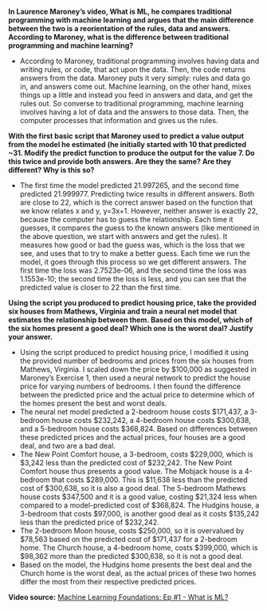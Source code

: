 **In Laurence Maroney’s video, What is ML, he compares traditional programming with machine learning and argues that the main difference between the two is a reorientation of the rules, data and answers. According to Maroney, what is the difference between traditional programming and machine learning?**
- According to Maroney, traditional programming involves having data and writing rules, or code, that act upon the data. Then, the code returns answers from the data. Maroney puts it very simply: rules and data go in, and answers come out. Machine learning, on the other hand, mixes things up a little and instead you feed in answers and data, and get the rules out. So converse to traditional programming, machine learning involves having a lot of data and the answers to those data. Then, the computer processes that information and gives us the rules.

**With the first basic script that Maroney used to predict a value output from the model he estimated (he initially started with 10 that predicted ~31. Modify the predict function to produce the output for the value 7. Do this twice and provide both answers. Are they the same? Are they different? Why is this so?**
- The first time the model predicted 21.997265, and the second time predicted 21.999977. Predicting twice results in different answers. Both are close to 22, which is the correct answer based on the function that we know relates x and y, y=3x+1. However, neither answer is exactly 22, because the computer has to guess the relationship. Each time it guesses, it compares the guess to the known answers (like mentioned in the above question, we start with answers and get the rules).  It measures how good or bad the guess was, which is the loss that we see, and uses that to try to make a better guess. Each time we run the model, it goes through this process so we get different answers. The first time the loss was 2.7523e-06, and the second time the loss was 1.1553e-10; the second time the loss is less, and you can see that the predicted value is closer to 22 than the first time. 

**Using the script you produced to predict housing price, take the provided six houses from Mathews, Virginia and train a neural net model that estimates the relationship between them. Based on this model, which of the six homes present a good deal? Which one is the worst deal? Justify your answer.**
- Using the script produced to predict housing price, I modified it using the provided number of bedrooms and prices from the six houses from Mathews, Virginia. I scaled down the price by $100,000 as suggested in Maroney’s Exercise 1, then used a neural network to predict the house price for varying numbers of bedrooms. I then found the difference between the predicted price and the actual price to determine which of the homes present the best and worst deals. 
- The neural net model predicted a 2-bedroom house costs $171,437, a 3-bedroom house costs $232,242, a 4-bedroom house costs $300,638, and a 5-bedroom house costs $368,824. Based on differences between these predicted prices and the actual prices, four houses are a good deal, and two are a bad deal. 
- The New Point Comfort house, a 3-bedroom, costs $229,000, which is $3,242 less than the predicted cost of $232,242. The New Point Comfort house thus presents a good value. The Mobjack house is a 4-bedroom that costs $289,000. This is $11,638 less than the predicted cost of $300,638, so it is also a good deal. The 5-bedroom Mathews house costs $347,500 and it is a good value, costing $21,324 less when compared to a model-predicted cost of $368,824. The Hudgins house, a 3-bedroom that costs $97,000, is another good deal as it costs $135,242 less than the predicted price of $232,242. 
- The 2-bedroom Moon house, costs $250,000, so it is overvalued by $78,563 based on the predicted cost of $171,437 for a 2-bedroom home. The Church house, a 4-bedroom home, costs $399,000, which is $98,362 more than the predicted $300,638, so it is not a good deal. 
- Based on the model, the Hudgins home presents the best deal and the Church home is the worst deal, as the actual prices of these two homes differ the most from their respective predicted prices.

**Video source:** [Machine Learning Foundations: Ep #1 - What is ML?](https://www.youtube.com/watch?v=_Z9TRANg4c0)
